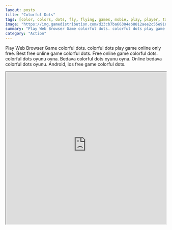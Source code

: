 ```yaml
---
layout: posts
title: "Colorful Dots"
tags: [color, colors, dots, fly, flying, games, mobie, play, player, tablet, tap, touch, screen, free, online, games, oyna, game, free, games, play, play, games]
image: "https://img.gamedistribution.com/d23cb7ba66304eb8812aee2c55e9162c.jpg"
summary: "Play Web Browser Game colorful dots. colorful dots play game online only free. Best free online game colorful dots. Free online game colorful dots. colorful dots oyunu oyna. Bedava colorful dots oyunu oyna. Online bedava colorful dots oyunu. Android, ios free game colorful dots."
category: "Action"
---
```


Play Web Browser Game colorful dots. colorful dots play game online only free. Best free online game colorful dots. Free online game colorful dots. colorful dots oyunu oyna. Bedava colorful dots oyunu oyna. Online bedava colorful dots oyunu. Android, ios free game colorful dots.

<iframe width="100%" height="480px;" src="https://html5.gamedistribution.com/d23cb7ba66304eb8812aee2c55e9162c/"></iframe>